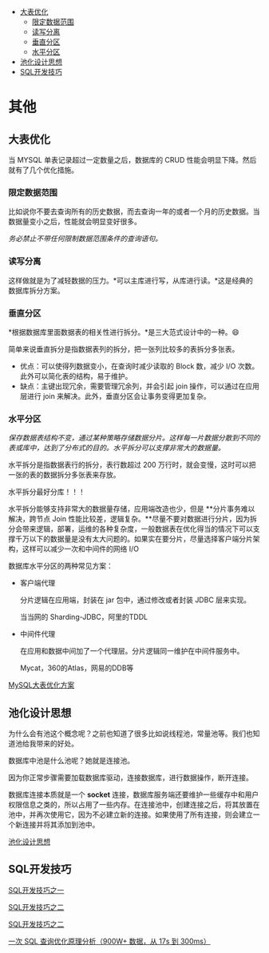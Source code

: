 <!--TOC-->

- [大表优化](#大表优化)
  - [限定数据范围](#限定数据范围)
  - [读写分离](#读写分离)
  - [垂直分区](#垂直分区)
  - [水平分区](#水平分期)
- [池化设计思想](#池化设计思想)
- [SQL开发技巧](#SQL开发技巧)

<!--TOC-->

# 其他

## 大表优化

当 MYSQL 单表记录超过一定数量之后，数据库的 CRUD 性能会明显下降。然后就有了几个优化措施。

### 限定数据范围

比如说你不要去查询所有的历史数据，而去查询一年的或者一个月的历史数据。当数据量变小之后，性能就会明显变好很多。

*务必禁止不带任何限制数据范围条件的查询语句。*

### 读写分离

这样做就是为了减轻数据的压力。*可以主库进行写，从库进行读。*这是经典的数据库拆分方案。

### 垂直分区

*根据数据库里面数据表的相关性进行拆分。*是三大范式设计中的一种。:smile:

简单来说垂直拆分是指数据表列的拆分，把一张列比较多的表拆分多张表。

- 优点：可以使得列数据变小，在查询时减少读取的 Block 数，减少 I/O 次数。此外可以简化表的结构，易于维护。
- 缺点：主键出现冗余，需要管理冗余列，并会引起 join 操作，可以通过在应用层进行 join 来解决。此外，垂直分区会让事务变得更加复杂。

### 水平分区

*保存数据表结构不变，通过某种策略存储数据分片。这样每一片数据分散到不同的表或库中，达到了分布式的目的。水平拆分可以支撑非常大的数据量。*

水平拆分是指数据表行的拆分，表行数超过 200 万行时，就会变慢，这时可以把一张的表的数据拆分多张表来存放。

水平拆分最好分库！！！

水平拆分能够支持非常大的数据量存储，应用端改造也少，但是 **分片事务难以解决，跨节点 Join 性能比较差，逻辑复杂。**尽量不要对数据进行分片，因为拆分会带来逻辑，部署，运维的各种复杂度，一般数据表在优化得当的情况下可以支撑千万以下的数据量是没有太大问题的。如果实在要分片，尽量选择客户端分片架构，这样可以减少一次和中间件的网络 I/O

数据库水平分区的两种常见方案：

- 客户端代理

  分片逻辑在应用端，封装在 jar 包中，通过修改或者封装 JDBC 层来实现。

  当当网的 Sharding-JDBC，阿里的TDDL

- 中间件代理

  在应用和数据中间加了一个代理层。分片逻辑同一维护在中间件服务中。

  Mycat，360的Atlas，网易的DDB等

[MySQL大表优化方案](https://segmentfault.com/a/1190000006158186)

## 池化设计思想

为什么会有池这个概念呢？之前也知道了很多比如说线程池，常量池等。我们也知道池给我带来的好处。

数据库中池是什么池呢？她就是连接池。

因为你正常步骤需要加载数据库驱动，连接数据库，进行数据操作，断开连接。

数据库连接本质就是一个 **socket** 连接，数据库服务端还要维护一些缓存中和用户权限信息之类的，所以占用了一些内存。在连接池中，创建连接之后，将其放置在池中，并再次使用它，因为不必建立新的连接。如果使用了所有连接，则会建立一个新连接并将其添加到池中。

[池化设计思想](https://mp.weixin.qq.com/s?__biz=Mzg2OTA0Njk0OA==&mid=2247485679&idx=1&sn=57dbca8c9ad49e1f3968ecff04a4f735&chksm=cea24724f9d5ce3212292fac291234a760c99c0960b5430d714269efe33554730b5f71208582&token=1141994790&lang=zh_CN%23rd)

## SQL开发技巧

[SQL开发技巧之一](https://github.com/helloGitHubQ/FiveYears/blob/master/docs/database/MYSQL/SQL1.md)

[SQL开发技巧之二](https://github.com/helloGitHubQ/FiveYears/blob/master/docs/database/MYSQL/SQL2.md)

[SQL开发技巧之二](https://github.com/helloGitHubQ/FiveYears/blob/master/docs/database/MYSQL/SQL3.md)



[一次 SQL 查询优化原理分析（900W+ 数据，从 17s 到 300ms）](https://mp.weixin.qq.com/s/RlfYVgo0M4tCM9ZXReA9lA)


